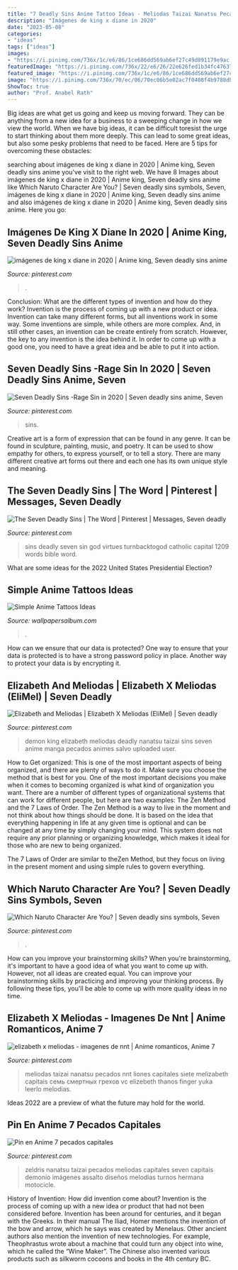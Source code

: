 ```yaml
---
title: "7 Deadly Sins Anime Tattoo Ideas - Meliodas Taizai Nanatsu Pecados Nnt Liones Capitales Siete Melizabeth Capitais семь смертных грехов Vc Elizebeth Thanos Finger Yuka Leerlo Melodias"
description: "Imágenes de king x diane in 2020"
date: "2023-05-08"
categories:
- "ideas"
tags: ["ideas"]
images:
- "https://i.pinimg.com/736x/1c/e6/86/1ce686dd569ab6ef27c49d891179e9ac.jpg?b=t"
featuredImage: "https://i.pinimg.com/736x/22/e6/26/22e626fed1b34fc47637b71567403abc.jpg"
featured_image: "https://i.pinimg.com/736x/1c/e6/86/1ce686dd569ab6ef27c49d891179e9ac.jpg?b=t"
image: "https://i.pinimg.com/736x/70/ec/06/70ec06b5e02ac7f0408f4b9788db415b.jpg"
ShowToc: true
author: "Prof. Anabel Rath"
---
```



Big ideas are what get us going and keep us moving forward. They can be anything from a new idea for a business to a sweeping change in how we view the world. When we have big ideas, it can be difficult toresist the urge to start thinking about them more deeply. This can lead to some great ideas, but also some pesky problems that need to be faced. Here are 5 tips for overcoming these obstacles: 

	

		
searching about imágenes de king x diane in 2020 | Anime king, Seven deadly sins anime you've visit to the right web. We have 8 Images about imágenes de king x diane in 2020 | Anime king, Seven deadly sins anime like Which Naruto Character Are You? | Seven deadly sins symbols, Seven, imágenes de king x diane in 2020 | Anime king, Seven deadly sins anime and also imágenes de king x diane in 2020 | Anime king, Seven deadly sins anime. Here you go:
		
    
## Imágenes De King X Diane In 2020 | Anime King, Seven Deadly Sins Anime

<img loading=lazy src="https://i.pinimg.com/736x/7a/da/0c/7ada0c949ffa41ed77ec5d8a907eb319.jpg" onerror="this.onerror=null;this.src='https://tse3.mm.bing.net/th?id=OIP.OYeetQsSSyA-bhh2epW8cQHaJ_&amp;pid=15.1';" alt="imágenes de king x diane in 2020 | Anime king, Seven deadly sins anime">

_Source: pinterest.com_

>. 

	

Conclusion: What are the different types of invention and how do they work?
Invention is the process of coming up with a new product or idea. Invention can take many different forms, but all inventions work in some way. Some inventions are simple, while others are more complex. And, in still other cases, an invention can be create entirely from scratch. However, the key to any invention is the idea behind it. In order to come up with a good one, you need to have a great idea and be able to put it into action.

    
## Seven Deadly Sins -Rage Sin In 2020 | Seven Deadly Sins Anime, Seven

<img loading=lazy src="https://i.pinimg.com/736x/e2/3d/0e/e23d0e993033068c7ee04860d200d3c3.jpg" onerror="this.onerror=null;this.src='https://tse1.mm.bing.net/th?id=OIP.kDd0q2OZEcH5n5R_zudb7gHaEK&amp;pid=15.1';" alt="Seven Deadly Sins -Rage Sin in 2020 | Seven deadly sins anime, Seven">

_Source: pinterest.com_

>sins. 

	

Creative art is a form of expression that can be found in any genre. It can be found in sculpture, painting, music, and poetry. It can be used to show empathy for others, to express yourself, or to tell a story. There are many different creative art forms out there and each one has its own unique style and meaning.

    
## The Seven Deadly Sins | The Word | Pinterest | Messages, Seven Deadly

<img loading=lazy src="https://s-media-cache-ak0.pinimg.com/736x/cb/5a/e4/cb5ae483e468e167b4d9a686e80a84f6.jpg" onerror="this.onerror=null;this.src='https://tse2.mm.bing.net/th?id=OIP.KGEZ9gHzSZJZcrwekSE3pQHaO8&amp;pid=15.1';" alt="The Seven Deadly Sins | The Word | Pinterest | Messages, Seven deadly">

_Source: pinterest.com_

>sins deadly seven sin god virtues turnbacktogod catholic capital 1209 words bible word. 

	

What are some ideas for the 2022 United States Presidential Election?

    
## Simple Anime Tattoos Ideas

<img loading=lazy src="https://i.pinimg.com/originals/01/60/5e/01605e61b542e230c1549b04ad7f7219.jpg" onerror="this.onerror=null;this.src='https://tse1.mm.bing.net/th?id=OIP.bonugv3vNyVjxmNLOIpcNQHaHa&amp;pid=15.1';" alt="Simple Anime Tattoos Ideas">

_Source: wallpapersalbum.com_

>. 

	

How can we ensure that our data is protected?
One way to ensure that your data is protected is to have a strong password policy in place. Another way to protect your data is by encrypting it.

    
## Elizabeth And Meliodas | Elizabeth X Meliodas (EliMel) | Seven Deadly

<img loading=lazy src="https://i.pinimg.com/736x/1c/e6/86/1ce686dd569ab6ef27c49d891179e9ac.jpg?b=t" onerror="this.onerror=null;this.src='https://tse3.mm.bing.net/th?id=OIP.JqfiUlUOJQVSSodu69cjegHaFL&amp;pid=15.1';" alt="Elizabeth and Meliodas | Elizabeth X Meliodas (EliMel) | Seven deadly">

_Source: pinterest.com_

>demon king elizabeth meliodas deadly nanatsu taizai sins seven anime manga pecados animes salvo uploaded user. 

	

How to Get organized: This is one of the most important aspects of being organized, and there are plenty of ways to do it. Make sure you choose the method that is best for you.
One of the most important decisions you make when it comes to becoming organized is what kind of organization you want. There are a number of different types of organizational systems that can work for different people, but here are two examples: The Zen Method and the 7 Laws of Order.
The Zen Method is a way to live in the moment and not think about how things should be done. It is based on the idea that everything happening in life at any given time is optional and can be changed at any time by simply changing your mind. This system does not require any prior planning or organizing knowledge, which makes it ideal for those who are new to being organized.

The 7 Laws of Order are similar to theZen Method, but they focus on living in the present moment and using simple rules to govern everything.

    
## Which Naruto Character Are You? | Seven Deadly Sins Symbols, Seven

<img loading=lazy src="https://i.pinimg.com/736x/1c/59/83/1c5983c86470cfc095b99bfc68d7b27d--seven-deadly-sins-the-ojays.jpg" onerror="this.onerror=null;this.src='https://tse1.mm.bing.net/th?id=OIP.Az0ZMXwSXH9_lUXNFQ3geQHaFj&amp;pid=15.1';" alt="Which Naruto Character Are You? | Seven deadly sins symbols, Seven">

_Source: pinterest.com_

>. 

	

How can you improve your brainstorming skills?
When you're brainstorming, it's important to have a good idea of what you want to come up with. However, not all ideas are created equal. You can improve your brainstorming skills by practicing and improving your thinking process. By following these tips, you'll be able to come up with more quality ideas in no time.

    
## Elizabeth X Meliodas - Imagenes De Nnt | Anime Romanticos, Anime 7

<img loading=lazy src="https://i.pinimg.com/736x/22/e6/26/22e626fed1b34fc47637b71567403abc.jpg" onerror="this.onerror=null;this.src='https://tse2.mm.bing.net/th?id=OIP.Nzp5PsrhkOryKVRxvdHEiwHaH-&amp;pid=15.1';" alt="elizabeth x meliodas - imagenes de nnt | Anime romanticos, Anime 7">

_Source: pinterest.com_

>meliodas taizai nanatsu pecados nnt liones capitales siete melizabeth capitais семь смертных грехов vc elizebeth thanos finger yuka leerlo melodias. 

	

Ideas 2022 are a preview of what the future may hold for the world.

    
## Pin En Anime 7 Pecados Capitales

<img loading=lazy src="https://i.pinimg.com/736x/70/ec/06/70ec06b5e02ac7f0408f4b9788db415b.jpg" onerror="this.onerror=null;this.src='https://tse1.mm.bing.net/th?id=OIP.QoaEsovha8MSH_NdCS6bigHaKo&amp;pid=15.1';" alt="Pin en Anime 7 pecados capitales">

_Source: pinterest.com_

>zeldris nanatsu taizai pecados meliodas capitales seven capitais demonio imágenes assalto diseños melodias turnos hermana motocicle. 

	

History of Invention: How did invention come about?
Invention is the process of coming up with a new idea or product that had not been considered before. Invention has been around for centuries, and it began with the Greeks. In their manual The Iliad, Homer mentions the invention of the bow and arrow, which he says was created by Menelaus. Other ancient authors also mention the invention of new technologies. For example, Theophrastus wrote about a machine that could turn any object into wine, which he called the “Wine Maker”. The Chinese also invented various products such as silkworm cocoons and books in the 4th century BC.

